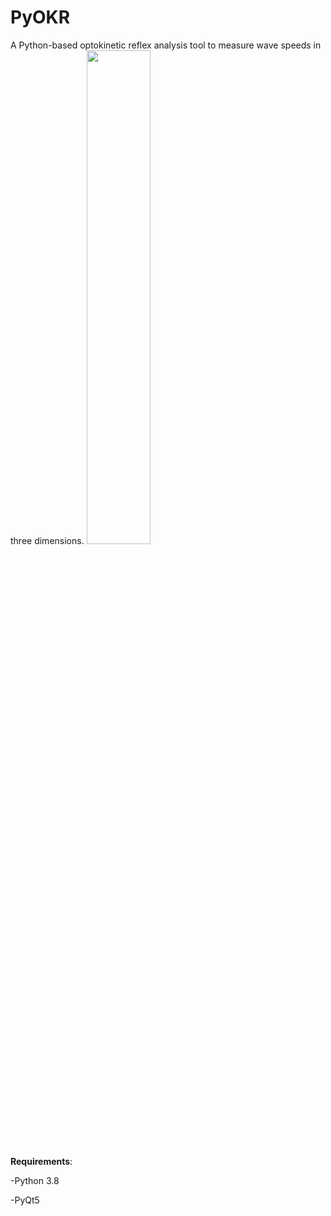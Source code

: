 # PyOKR
A Python-based optokinetic reflex analysis tool to measure wave speeds in three dimensions.
<img src="https://user-images.githubusercontent.com/131790844/234343487-2696a646-9977-4ce8-9b2f-6a7ee73a50ef.gif" width=45% height=45%>

**Requirements**: 

-Python 3.8

-PyQt5
